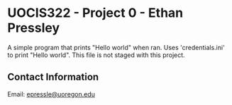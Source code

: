 # UOCIS322 - Project 0 - Ethan Pressley

A simple program that prints "Hello world" when ran.
Uses 'credentials.ini' to print "Hello world". This file is not staged with this project.

## Contact Information

Email: [epressle@uoregon.edu](mailto:epressle@uoregon.edu) 



